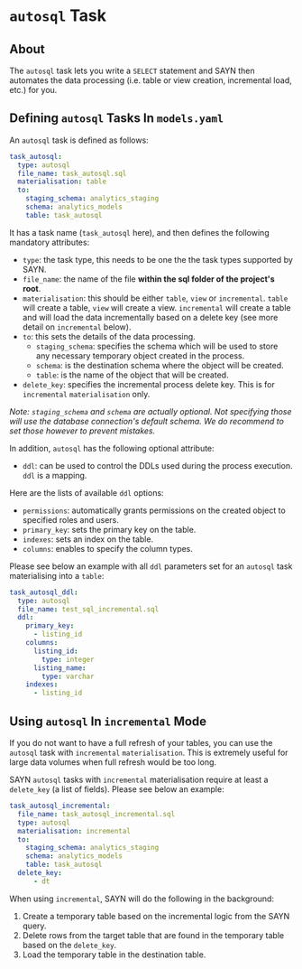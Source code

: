 # `autosql` Task

## About

The `autosql` task lets you write a `SELECT` statement and SAYN then automates the data processing (i.e. table or view creation, incremental load, etc.) for you.

## Defining `autosql` Tasks In `models.yaml`

An `autosql` task is defined as follows:

```yaml
task_autosql:
  type: autosql
  file_name: task_autosql.sql
  materialisation: table
  to:
    staging_schema: analytics_staging
    schema: analytics_models
    table: task_autosql
```

It has a task name (`task_autosql` here), and then defines the following mandatory attributes:

* `type`: the task type, this needs to be one the the task types supported by SAYN.
* `file_name`: the name of the file **within the sql folder of the project's root**.
* `materialisation`: this should be either `table`, `view` or `incremental`. `table` will create a table, `view` will create a view. `incremental` will create a table and will load the data incrementally based on a delete key (see more detail on `incremental` below).
* `to`: this sets the details of the data processing.
    * `staging_schema`: specifies the schema which will be used to store any necessary temporary object created in the process.
    * `schema`: is the destination schema where the object will be created.
    * `table`: is the name of the object that will be created.
* `delete_key`: specifies the incremental process delete key. This is for `incremental` `materialisation` only.

*Note: `staging_schema` and `schema` are actually optional. Not specifying those will use the database connection's default schema. We do recommend to set those however to prevent mistakes.*

In addition, `autosql` has the following optional attribute:

* `ddl`: can be used to control the DDLs used during the process execution. `ddl` is a mapping.

Here are the lists of available `ddl` options:

* `permissions`: automatically grants permissions on the created object to specified roles and users.
* `primary_key`: sets the primary key on the table.
* `indexes`: sets an index on the table.
* `columns`: enables to specify the column types.

Please see below an example with all `ddl` parameters set for an `autosql` task materialising into a `table`:

```yaml
task_autosql_ddl:
  type: autosql
  file_name: test_sql_incremental.sql
  ddl:
    primary_key:
      - listing_id
    columns:
      listing_id:
        type: integer
      listing_name:
        type: varchar
    indexes:
      - listing_id
```

## Using `autosql` In `incremental` Mode

If you do not want to have a full refresh of your tables, you can use the `autosql` task with `incremental` `materialisation`. This is extremely useful for large data volumes when full refresh would be too long.

SAYN `autosql` tasks with `incremental` materialisation require at least a `delete_key` (a list of fields). Please see below an example:

```yaml
task_autosql_incremental:
  file_name: task_autosql_incremental.sql
  type: autosql
  materialisation: incremental
  to:
    staging_schema: analytics_staging
    schema: analytics_models
    table: task_autosql
  delete_key:
      - dt
```

When using `incremental`, SAYN will do the following in the background:

1. Create a temporary table based on the incremental logic from the SAYN query.
2. Delete rows from the target table that are found in the temporary table based on the `delete_key`.
3. Load the temporary table in the destination table.
